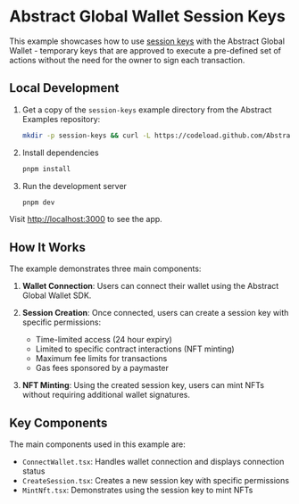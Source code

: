 # Abstract Global Wallet Session Keys

This example showcases how to use [session keys](https://docs.abs.xyz/abstract-global-wallet/agw-client/session-keys/overview) with the Abstract Global Wallet  - temporary keys that are approved to execute a pre-defined set of actions without the need for the owner to sign each transaction.

## Local Development

1. Get a copy of the `session-keys` example directory from the Abstract Examples repository:

   ```bash
   mkdir -p session-keys && curl -L https://codeload.github.com/Abstract-Foundation/examples/tar.gz/main | tar -xz --strip=2 -C session-keys examples-main/session-keys && cd session-keys
   ```

2. Install dependencies

   ```bash
   pnpm install
   ```

3. Run the development server

   ```bash
   pnpm dev
   ```

Visit [http://localhost:3000](http://localhost:3000) to see the app.

## How It Works

The example demonstrates three main components:

1. **Wallet Connection**: Users can connect their wallet using the Abstract Global Wallet SDK.

2. **Session Creation**: Once connected, users can create a session key with specific permissions:
   - Time-limited access (24 hour expiry)
   - Limited to specific contract interactions (NFT minting)
   - Maximum fee limits for transactions
   - Gas fees sponsored by a paymaster

3. **NFT Minting**: Using the created session key, users can mint NFTs without requiring additional wallet signatures.

## Key Components

The main components used in this example are:

- `ConnectWallet.tsx`: Handles wallet connection and displays connection status
- `CreateSession.tsx`: Creates a new session key with specific permissions
- `MintNft.tsx`: Demonstrates using the session key to mint NFTs
